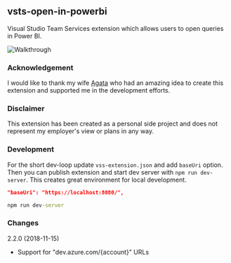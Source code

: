 ## vsts-open-in-powerbi
Visual Studio Team Services extension which allows users to open queries in Power BI.

![Walkthrough](https://raw.githubusercontent.com/stansw/vsts-open-in-powerbi/master/Doc/walkthrough.gif)

### Acknowledgement
I would like to thank my wife [Agata](https://github.com/AgataSwierc) who had an amazing idea to create this extension and supported me in the development efforts.

### Disclaimer
This extension has been created as a personal side project and does not represent my employer's view or plans in any way.

### Development
For the short dev-loop update `vss-extension.json` and add `baseUri` option. Then you can publish extension and start dev server with `npm run dev-server`. This creates great environment for local development.

```json
"baseUri": "https://localhost:8080/",
```

```cmd
npm run dev-server
```

### Changes

2.2.0 (2018-11-15)

* Support for "dev.azure.com/{account}" URLs